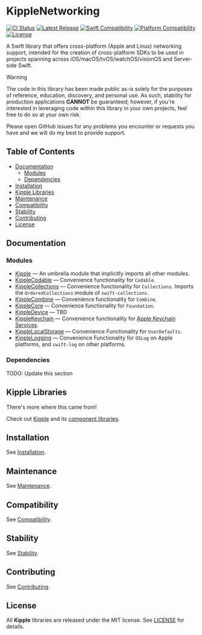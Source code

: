 # KippleNetworking

[![CI Status](https://github.com/bdrelling/KippleNetworking/actions/workflows/tests.yml/badge.svg)](https://github.com/bdrelling/KippleNetworking/actions/workflows/tests.yml)
[![Latest Release](https://img.shields.io/github/v/tag/bdrelling/KippleNetworking?color=blue&label=)](https://github.com/bdrelling/KippleNetworking/tags)
[![Swift Compatibility](https://img.shields.io/endpoint?url=https%3A%2F%2Fswiftpackageindex.com%2Fapi%2Fpackages%2Fbdrelling%2FKippleNetworking%2Fbadge%3Ftype%3Dswift-versions&label=)](https://swiftpackageindex.com/bdrelling/KippleNetworking)
[![Platform Compatibility](https://img.shields.io/endpoint?url=https%3A%2F%2Fswiftpackageindex.com%2Fapi%2Fpackages%2Fbdrelling%2FKippleNetworking%2Fbadge%3Ftype%3Dplatforms&label=)](https://swiftpackageindex.com/bdrelling/KippleNetworking)
[![License](https://img.shields.io/github/license/bdrelling/KippleNetworking?label=)](https://github.com/bdrelling/KippleNetworking/blob/main/LICENSE)

A Swift library that offers cross-platform (Apple and Linux) networking support, intended for the creation of cross-platform SDKs to be used in projects spanning across iOS/macOS/tvOS/watchOS/visionOS and Server-side Swift.

> [!WARNING]
> The code in this library has been made public as-is solely for the purposes of reference, education, discovery, and personal use. As such, stability for production applications **CANNOT** be guaranteed; however, if you're interested in leveraging code within this library in your own projects, feel free to do so at your own risk.
>
> Please open GitHub issues for any problems you encounter or requests you have and we will do my best to provide support.

## Table of Contents

- [Documentation](#documentation)
  - [Modules](#modules)
  - [Dependencies](#dependencies)
- [Installation](#installation)
- [Kipple Libraries](#kipple-libraries)
- [Maintenance](#maintenance)
- [Compatibility](#compatibility)
- [Stability](#stability)
- [Contributing](#contributing)
- [License](#license)

## Documentation

### Modules

- [Kipple](/Sources/Kipple) — An umbrella module that implicitly imports all other modules.
- [KippleCodable](/KippleCodable) — Convenience functionality for `Codable`.
- [KippleCollections](/KippleCollections) — Convenience functionality for `Collections`. Imports the `OrderedCollections` module of `swift-collections`.
- [KippleCombine](/KippleCombine) — Convenience functionality for `Combine`.
- [KippleCore](/KippleCore) — Convenience functionality for `Foundation`.
- [KippleDevice](/KippleDevice) — TBD
- [KippleKeychain](/KippleKeychain) — Convenience functionality for [Apple Keychain Services](https://developer.apple.com/documentation/security/keychain_services/).
- [KippleLocalStorage](/KippleLocalStorage) — Convenience Functionality for `UserDefaults`.
- [KippleLogging](/KippleLogging) — Convenience Functionality for `OSLog` on Apple platforms, and `swift-log` on other platforms.

### Dependencies

TODO: Update this section

## Kipple Libraries

There's more where this came from!

Check out [Kipple](https://github.com/bdrelling/Kipple) and its [component libraries](https://github.com/bdrelling/Kipple#component-libraries).

## Installation

See [Installation](https://github.com/bdrelling/Kipple#installation).

## Maintenance

See [Maintenance](https://github.com/bdrelling/Kipple#maintenance).

## Compatibility

See [Compatibility](https://github.com/bdrelling/Kipple#compatibility).

## Stability

See [Stability](https://github.com/bdrelling/Kipple#stability).

## Contributing

See [Contributing](https://github.com/bdrelling/Kipple#contributing).

## License

All **Kipple** libraries are released under the MIT license. See [LICENSE](LICENSE) for details.
